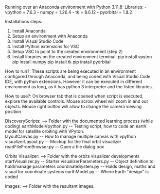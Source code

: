 Running over an Anaconda environment with Python 3.11.8:
  Libraries:
    - vpython      = 7.6.3
    - numpy        = 1.26.4
    - tk           = 8.6.12
    - pyorbital    = 1.8.2

Installations steps:
 1) Install Anaconda
 2) Setup an environment with Anaconda
 3) Install Visual Studio Code
 4) Install Python extensions for VSC
 5) Setup VSC to point to the created environment (step 2)
 6) Install libraries on the created environment terminal:
      pip install vpyton
      pip install numpy
      pip install tk
      pip install pyorbital

How to run?:
  These scripts are being executed in an environment configured through Anaconda, and being coded with Visual Studio Code IDE, with python extensions.
  However it can be executed in different environment as long, as it has python 3 interpreter and the listed libraries.


How to use?:
  On browser tab that is opened when script is executed, explore the available controls. 
  Mouse scrool wheel will zoom in and out objects.
  Mouse right button will allow to change the camera viewing position


DiscoveryScripts:  --> Folder with the documented learning process (while coding)
  earthModelVpython.py      -- Testing script, how to code an earth model for satellite orbiting with VPyton.  
  layoutCanvas.py           -- How to manage multiple canvas with vpython
  visualizerLayout.py       -- Mockup for the final orbit visualizer
  readFileFromBrowser.py    -- Open a file dialog box

Orbits Visualizer:  --> Folder with the orbits visualizer developments
  startVisualizer.py        -- Starter
  visualizerParameters.py   -- Object definition to hold/manage parameters
  coordinateSystem.py       -- Holds design, maths and visual for coordinate systems
  earthModel.py             -- Where Earth "design" is coded

Images:            --> Folder with the resultant images.


